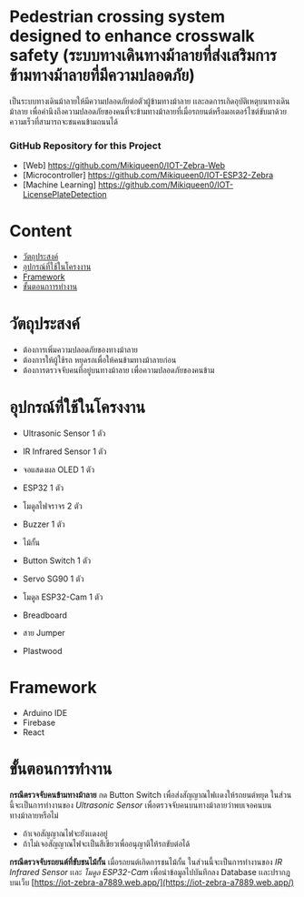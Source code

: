 # Pedestrian crossing system designed to enhance crosswalk safety (ระบบทางเดินทางม้าลายที่ส่งเสริมการข้ามทางม้าลายที่มีความปลอดภัย) 

เป็นระบบทางเดินม้าลายให้มีความปลอดภัยต่อตัวผู้ข้ามทางม้าลาย เเละลดการเกิดอุบัติเหตุบนทางเดินม้าลาย เพื่อคำนึงถึงความปลอดภัยของคนที่จะข้ามทางม้าลายที่เมื่อรถยนต์หรือมอเตอร์ไซต์ขับมาด้วยความเร็วที่สามารถจะชนคนข้ามถนนได้

### GitHub Repository for this Project
 - [Web] https://github.com/Mikiqueen0/IOT-Zebra-Web
 - [Microcontroller] https://github.com/Mikiqueen0/IOT-ESP32-Zebra
 - [Machine Learning] https://github.com/Mikiqueen0/IOT-LicensePlateDetection

# Content
 - [วัตถุประสงค์](#วัตถุประสงค์)
 - [อุปกรณ์ที่ใช้ในโครงงาน](#อุปกรณ์ที่ใช้ในโครงงาน)
 - [Framework](#Framework)
 - [ขั้นตอนกาารทำงาน](#ขั้นตอนการทำงาน)

# วัตถุประสงค์

 - ต้องการเพิ่มความปลอดภัยของทางม้าลาย
 - ต้องการให้ผู้ใช้รถ หยุดรถเพื่อให้คนข้ามทางม้าลายก่อน
 - ต้องการตรวจจับคนที่อยู่บนทางม้าลาย เพื่อความปลอดภัยของคนข้าม
 
# อุปกรณ์ที่ใช้ในโครงงาน 
- Ultrasonic Sensor 1 ตัว

- IR Infrared Sensor 1 ตัว

- จอแสดงผล OLED 1 ตัว

- ESP32 1 ตัว

- โมดูลไฟจราจร 2 ตัว

- Buzzer 1 ตัว

- ไม้กั้น

- Button Switch 1 ตัว

- Servo SG90 1 ตัว

- โมดูล ESP32-Cam 1 ตัว

- Breadboard

- สาย Jumper

- Plastwood

# Framework
 - Arduino IDE
 - Firebase
 - React
# ขั้นตอนการทำงาน
**กรณีตรวจจับคนข้ามทางม้าลาย**
 กด Button Switch เพื่อส่งสัญญาณไฟเเดงให้รถยนต์หยุด ในส่วนนี้จะเป็นการทำงานของ *Ultrasonic Sensor* เพื่อตรวจจับคนบนทางม้าลายว่าพบเจอคนบนทางม้าลายหรือไม่ 
- ถ้าเจอสัญญาณไฟจะยังเเดงอยู่
- ถ้าไม่เจอสัญญาณไฟจะเป็นสีเขียวเพื่ออนุญาติให้รถขับต่อได้

**กรณีตรวจจับรถยนต์ที่ขับชนไม้กั้น**
เมื่อรถยนต์เกิดการชนไม้กั้น ในส่วนนี้จะเป็นการทำงานของ *IR Infrared Sensor* เเละ *โมดูล ESP32-Cam* เพื่อนำข้อมูลไปบันทึกลง Database เเละปรากฎบนเว็บ [https://iot-zebra-a7889.web.app/](https://iot-zebra-a7889.web.app/)



